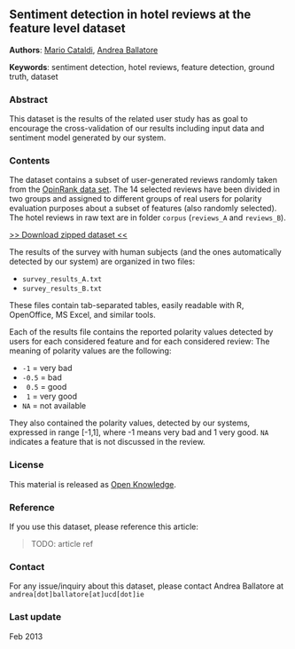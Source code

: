 Sentiment detection in hotel reviews at the feature level dataset
---------------

**Authors**: [Mario Cataldi](http://perso.ecp.fr/~cataldim), [Andrea Ballatore](http://sites.google.com/site/andreaballatore)

**Keywords**: sentiment detection, hotel reviews, feature detection, ground truth, dataset


### Abstract

This dataset is the results of the related user study has as goal to encourage the cross-validation of our results including input data and sentiment model generated by our system.

### Contents

The dataset contains a subset of user-generated reviews randomly taken from the [OpinRank data set](http://kavita-ganesan.com/entity-ranking-data).
The 14 selected reviews have been divided in two groups and assigned to different groups of real users for polarity evaluation purposes about a subset of features (also randomly selected).
The hotel reviews in raw text are in folder `corpus` (`reviews_A` and `reviews_B`).

[>> Download zipped dataset <<](https://github.com/ucd-spatial/Datasets/blob/master/downloads/sentiment_detection_hotel_reviews_dataset.zip?raw=true)

The results of the survey with human subjects (and the ones automatically detected by our system) are organized in two files:

* `survey_results_A.txt`
* `survey_results_B.txt`

These files contain tab-separated tables, easily readable with R, OpenOffice, MS Excel, and similar tools.

Each of the results file contains the reported polarity values detected by users for each considered feature and for each considered review:
The meaning of polarity values are the following:

*	`-1`	= very bad
*	`-0.5`	= bad
*	 ` 0.5`	= good	
*	 ` 1` 	= very good
*	 `NA`	= not available

They also contained the polarity values, detected by our systems, expressed in range \[-1,1\], where -1 means very bad and 1 very good. 
`NA` indicates a feature that is not discussed in the review.

### License

This material is released as [Open Knowledge](http://opendefinition.org/okd).

### Reference

If you use this dataset, please reference this article:

> TODO: article ref

### Contact

For any issue/inquiry about this dataset, please contact Andrea Ballatore at `andrea[dot]ballatore[at]ucd[dot]ie`

### Last update

Feb 2013
